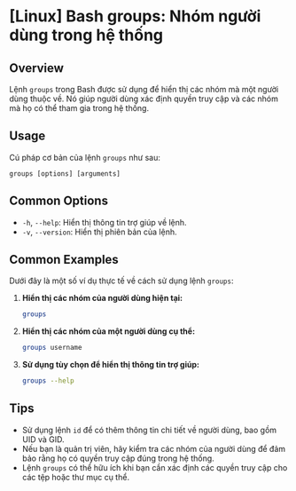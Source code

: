 # [Linux] Bash groups: Nhóm người dùng trong hệ thống

## Overview
Lệnh `groups` trong Bash được sử dụng để hiển thị các nhóm mà một người dùng thuộc về. Nó giúp người dùng xác định quyền truy cập và các nhóm mà họ có thể tham gia trong hệ thống.

## Usage
Cú pháp cơ bản của lệnh `groups` như sau:
```
groups [options] [arguments]
```

## Common Options
- `-h`, `--help`: Hiển thị thông tin trợ giúp về lệnh.
- `-v`, `--version`: Hiển thị phiên bản của lệnh.

## Common Examples
Dưới đây là một số ví dụ thực tế về cách sử dụng lệnh `groups`:

1. **Hiển thị các nhóm của người dùng hiện tại:**
   ```bash
   groups
   ```

2. **Hiển thị các nhóm của một người dùng cụ thể:**
   ```bash
   groups username
   ```

3. **Sử dụng tùy chọn để hiển thị thông tin trợ giúp:**
   ```bash
   groups --help
   ```

## Tips
- Sử dụng lệnh `id` để có thêm thông tin chi tiết về người dùng, bao gồm UID và GID.
- Nếu bạn là quản trị viên, hãy kiểm tra các nhóm của người dùng để đảm bảo rằng họ có quyền truy cập đúng trong hệ thống.
- Lệnh `groups` có thể hữu ích khi bạn cần xác định các quyền truy cập cho các tệp hoặc thư mục cụ thể.